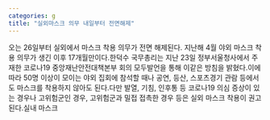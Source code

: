 ```yaml
---
categories: g
title: "실외마스크 의무 내일부터 전면해제"
---
```

오는 26일부터 실외에서 마스크 착용 의무가 전면 해제된다. 지난해 4월 야외 마스크 착용 의무가 생긴 이후 17개월만이다.한덕수 국무총리는 지난 23일 정부서울청사에서 주재한 코로나19 중앙재난안전대책본부 회의 모두발언을 통해 이같은 방침을 밝혔다.이에 따라 50명 이상이 모이는 야외 집회에 참석할 때나 공연, 등산, 스포츠경기 관람 등에서도 마스크를 착용하지 않아도 된다.다만 발열, 기침, 인후통 등 코로나19 의심 증상이 있는 경우나 고위험군인 경우, 고위험군과 밀접 접촉한 경우 등은 실외 마스크 착용이 권고된다.실내 마스크
